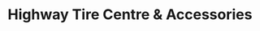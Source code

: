---
title: "Highway Tire Centre & Accessories"
url: /syokimau/highway-tire-centre-und-accessories/
shop: Autowerkstatt
---